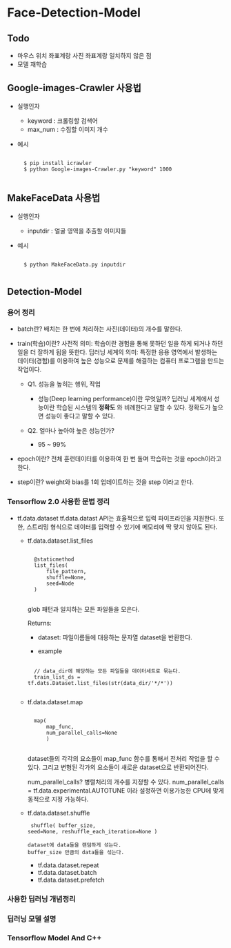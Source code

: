 # Face-Detection-Model

## Todo
- 마우스 위치 좌표계랑 사진 좌표계랑 일치하지 않은 점
- 모델 재학습

## Google-images-Crawler 사용법
- 실행인자
	- keyword : 크롤링할 검색어
	- max_num : 수집할 이미지 개수

- 예시
	<pre><code>
	$ pip install icrawler
	$ python Google-images-Crawler.py "keyword" 1000
	</code></pre>

## MakeFaceData 사용법
- 실행인자
	- inputdir : 얼굴 영역을 추출할 이미지들

- 예시
	<pre><code>
	$ python MakeFaceData.py inputdir
	</code></pre>

## Detection-Model

### 용어 정리

* batch란?
배치는 한 번에 처리하는 사진(데이터)의 개수를 말한다.

* train(학습)이란?
사전적 의미: 학습이란 경험을 통해 못하던 일을 하게 되거나 하던 일을 더 잘하게 됨을 뜻한다.
딥러닝 세계의 의미: 특정한 응용 영역에서 발생하는 데이터(경험)를 이용하여 높은 성능으로 문제를 해결하는 컴퓨터 프로그램을 만드는 작업이다.

	- Q1. 성능을 높히는 행위, 작업
		+ 성능(Deep learning performance)이란 무엇일까?
		딥러닝 세계에서 성능이란 학습된 시스템의 **정확도** 와 비례한다고 말할 수 있다. 정확도가 높으면 성능이 좋다고 말할 수 있다.

	- Q2. 얼마나 높아야 높은 성능인가?
		+ 95 ~ 99%

* epoch이란?
전체 훈련데이터를 이용하여 한 번 돌며 학습하는 것을 epoch이라고 한다.

* step이란?
weight와 bias를 1회 업데이트하는 것을 step 이라고 한다.

### Tensorflow 2.0 사용한 문법 정리

* tf.data.dataset
tf.data.datast API는 효율적으로 입력 파이프라인을 지원한다. 또한, 스트리밍 형식으로 데이터를 입력할 수 있기에 메모리에 딱 맞지 않아도 된다.
	- tf.data.dataset.list_files
		<pre><code>
		@staticmethod
		list_files(
			file_pattern,
			shuffle=None,
			seed=Node
		)
		</code></pre>

		glob 패턴과 일치하는 모든 파일들을 모은다.

		Returns:
		+ dataset: 파일이름들에 대응하는 문자열 dataset을 반환한다.

		+ example
		<pre><code>
		// data_dir에 해당하는 모든 파일들을 데이터세트로 묶는다.
		train_list_ds = tf.dats.Dataset.list_files(str(data_dir/'*/*'))
		</code></pre>

	- tf.data.dataset.map
		<pre><code>
		map(
			map_func,
			num_parallel_calls=None
			)
		</code></pre>

		dataset들의 각각의 요소들이 map_func 함수를 통해서 전처리 작업을 할 수 있다.
		그리고 변형된 각가의 요소들이 새로운 dataset으로 반환되어진다.

		num_parallel_calls?
		병렬처리의 개수를 지정할 수 있다.
		num_parallel_calls = tf.data.experimental.AUTOTUNE 이라 설정하면 이용가능한 CPU에 맞게 동적으로 지정 가능하다.

  - tf.data.dataset.shuffle
		<pre><code>
		shuffle(
			buffer_size,
			seed=None,
			reshuffle_each_iteration=None
			)
		</code></pre>

		dataset에 data들을 랜덤하게 섞는다.
		buffer_size 만큼의 data들을 섞는다.

	- tf.data.dataset.repeat
	- tf.data.dataset.batch
	- tf.data.dataset.prefetch

### 사용한 딥러닝 개념정리
### 딥러닝 모델 설명
### Tensorflow Model And C++
